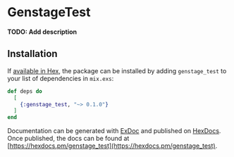 # GenstageTest

**TODO: Add description**

## Installation

If [available in Hex](https://hex.pm/docs/publish), the package can be installed
by adding `genstage_test` to your list of dependencies in `mix.exs`:

```elixir
def deps do
  [
    {:genstage_test, "~> 0.1.0"}
  ]
end
```

Documentation can be generated with [ExDoc](https://github.com/elixir-lang/ex_doc)
and published on [HexDocs](https://hexdocs.pm). Once published, the docs can
be found at [https://hexdocs.pm/genstage_test](https://hexdocs.pm/genstage_test).

